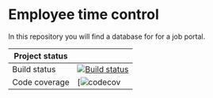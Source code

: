 # Employee time control
In this repository you will find a database for for a job portal.

|   Project status|  |
| ------------- |:-------------|
| Build status  | [![Build status](https://ci.appveyor.com/api/projects/status/0u66qov4eqq5f9tt?svg=true)](https://ci.appveyor.com/project/roman-bessmertnyi/employment-services-system) |
| Code coverage | [![codecov]([![codecov](https://codecov.io/gh/roman-bessmertnyi/Employment-Services-System/branch/master/graph/badge.svg)](https://codecov.io/gh/roman-bessmertnyi/Employment-Services-System))      |
